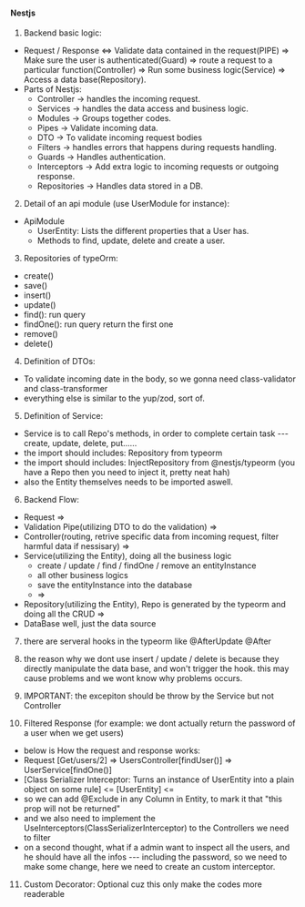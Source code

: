#### Nestjs

1. Backend basic logic:
  - Request / Response  <=>  Validate data contained in the request(PIPE) => Make sure the user is authenticated(Guard) => route a request to a particular function(Controller) => Run some business logic(Service) => Access a data base(Repository).
  - Parts of Nestjs:
    - Controller -> handles the incoming request.
    - Services -> handles the data access and business logic.
    - Modules -> Groups together codes.
    - Pipes -> Validate incoming data.
    - DTO -> To validate incoming request bodies
    - Filters -> handles errors that happens during requests handling.
    - Guards -> Handles authentication.
    - Interceptors -> Add extra logic to incoming requests or outgoing response.
    - Repositories -> Handles data stored in a DB.


2. Detail of an api module (use UserModule for instance):
  - ApiModule
    - UserEntity: Lists the different properties that a User has.
    - Methods to find, update, delete and create a user.

3. Repositories of typeOrm:
  - create()
  - save()
  - insert()
  - update()
  - find(): run query
  - findOne(): run query return the first one
  - remove()
  - delete()
  
4. Definition of DTOs:
  - To validate incoming date in the body, so we gonna need class-validator and class-transformer
  - everything else is similar to the yup/zod, sort of.
  
5. Definition of Service:
  - Service is to call Repo's methods, in order to complete certain task --- create, update, delete, put......
  - the import should includes: Repository from typeorm
  - the import should includes: InjectRepository from @nestjs/typeorm  (you have a Repo then you need to inject it, pretty neat hah)
  - also the Entity themselves needs to be imported aswell.

6. Backend Flow:
  - Request => 
  - Validation Pipe(utilizing DTO to do the validation) => 
  - Controller(routing, retrive specific data from incoming request, filter harmful data if nessisary) => 
  - Service(utilizing the Entity), doing all the business logic
    - create / update / find / findOne / remove an entityInstance
    - all other business logics
    - save the entityInstance into the database 
    - => 
  - Repository(utilizing the Entity), Repo is generated by the typeorm and doing all the CRUD => 
  - DataBase well, just the data source

7. there are serveral hooks in the typeorm like @AfterUpdate @After

8. the reason why we dont use insert / update / delete is because they directly manipulate the data base, and won't trigger the hook. this may cause problems and we wont know why problems occurs.

9. IMPORTANT: the excepiton should be throw by the Service but not Controller

10. Filtered Response (for example: we dont actually return the password of a user when we get users)
  - below is How the request and response works:
  - Request [Get/users/2]                                                                                => UsersController[findUser()] => UserService[findOne()]
  - [Class Serializer Interceptor: Turns an instance of UserEntity into a plain object on some rule]     <=                [UserEntity] <=
  - so we can add @Exclude in any Column in Entity, to mark it that "this prop will not be returned"
  - and we also need to implement the  UseInterceptors(ClassSerializerInterceptor) to the Controllers we need to filter
  - on a second thought, what if a admin want to inspect all the users, and he should have all the infos --- including the password, so we need to make some change, here we need to create an custom interceptor.

11. Custom Decorator: Optional cuz this only make the codes more readerable
